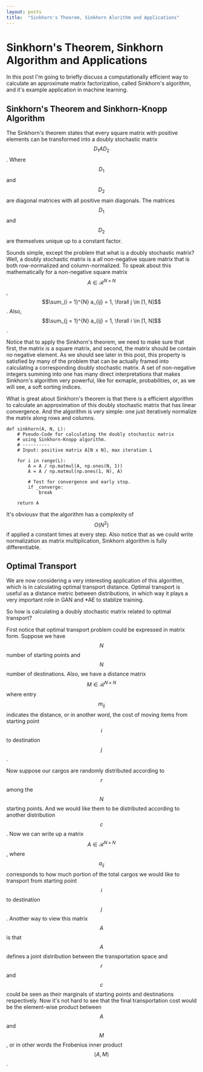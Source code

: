 ```yaml
---
layout: posts
title:  "Sinkhorn's Theorem, Sinkhorn Alorithm and Applications"
---
```


# Sinkhorn's Theorem, Sinkhorn Algorithm and Applications

In this post I'm going to briefly discuss a computationally efficient way to calculate an approximate matrix factorization, called Sinkhorn's algorithm, and it's example application in machine learning.

## Sinkhorn's Theorem and Sinkhorn-Knopp Algorithm

The Sinkhorn's theorem states that every square matrix with positive elements can be transformed into a doubly stochastic matrix $$D_1AD_2$$. Where $$D_1$$ and $$D_2$$ are diagonal matrices with all positive main diagonals. The matrices $$D_1$$ and $$D_2$$ are themselves unique up to a constant factor.

Sounds simple, except the problem that what is a doubly stochastic matrix? Well, a doubly stochastic matrix is a all non-negative square matrix that is both row-normalized and column-normalized. To speak about this mathematically for a non-negative square matrix $$A \in \mathcal{R}^{N \times N}$$, $$\sum_{i = 1}^{N} a_{ij} = 1, \forall j \in [1, N]$$. Also, $$\sum_{j = 1}^{N} a_{ij} = 1, \forall i \in [1, N]$$.

Notice that to apply the Sinkhorn's theorem, we need to make sure that first, the matrix is a square matrix, and second, the matrix should be contain no negative element. As we should see later in this post, this property is satisfied by many of the problem that can be actually framed into calculating a corresponding doubly stochastic matrix. A set of non-negative integers summing into one has many direct interpretations that makes Sinkhorn's algorithm very powerful, like for
exmaple, probabilities, or, as we will see, a soft sorting indices.

What is great about Sinkhorn's theorem is that there is a efficient algorithm to calculate an approximation of this doubly stochastic matrix that has linear convergence. And the algorithm is very simple: one just iteratively normalize the matrix along rows and columns.

```python3
def sinkhorn(A, N, L):
    # Pseudo-Code for calculating the doubly stochastic matrix
    # using Sinkhorn-Knopp algorithm.
    # ----------
    # Input: positive matrix A[N x N], max iteration L

    for i in range(L):
        A = A / np.matmul(A, np.ones(N, 1))
        A = A / np.matmul(np.ones(1, N), A)

        # Test for convergence and early stop.
        if _converge:
            break

    return A
```

It's obviousv that the algorithm has a complexity of $$O(N^2)$$ if applied a constant times at every step. Also notice that as we could write normalization as matrix multiplication, Sinkhorn algorithm is fully differentiable.

## Optimal Transport

We are now considering a very interesting application of this algorithm, which is in calculating optimal transport distance. Optimal transport is useful as a distance metric between distributions, in which way it plays a very important role in GAN and \*AE to stablize training.

So how is calculating a doubly stochastic matrix related to optimal transport?

First notice that optimal transport problem could be expressed in matrix form. Suppose we have $$N$$ number of starting points and $$N$$ number of destinations. Also, we have a distance matrix $$M \in \mathcal{R}^{N \times N}$$ where entry $$m_{ij}$$ indicates the distance, or in another word, the cost of moving items from starting point $$i$$ to destination $$j$$.

Now suppose our cargos are randomly distributed according to $$r$$ among the $$N$$ starting points. And we would like them to be distributed according to another distribution $$c$$. Now we can write up a matrix $$A \in \mathcal{R}^{N \times N}$$, where $$a_{ij}$$ corresponds to how much portion of the total cargos we would like to transport from starting point $$i$$ to destination $$j$$. Another way to view this matrix $$A$$ is that $$A$$ defines a joint distribution between the
transportation space and $$r$$ and $$c$$ could be seen as their marginals of starting points and destinations respectively. Now it's not hard to see that the final transportation cost would be the element-wise product between $$A$$ and $$M$$, or in other words the Frobenius inner product $$\langle A,M \rangle$$.
